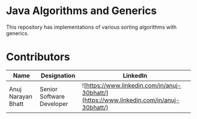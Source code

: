 # Java Algorithms and Generics
This repository has implementations of various sorting algorithms with generics.

# Contributors

Name | Designation | LinkedIn | 
--- | --- | --- 
Anuj Narayan Bhatt | Senior Software Developer | ![https://www.linkedin.com/in/anuj-30bhatt/](https://www.linkedin.com/in/anuj-30bhatt/)
